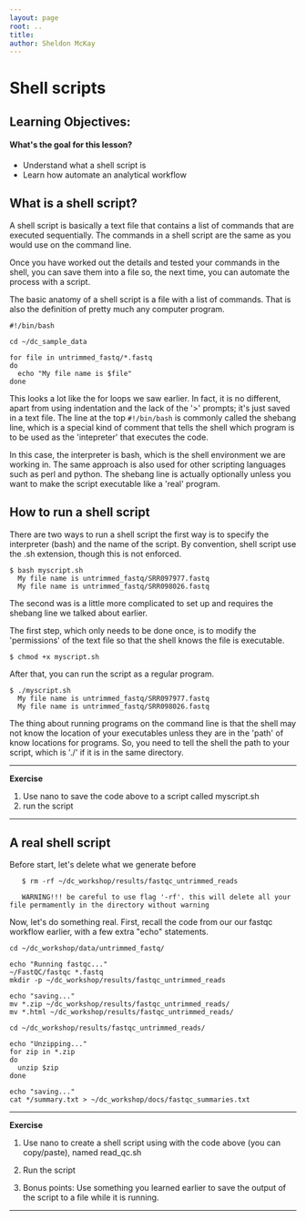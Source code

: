 ```yaml
---
layout: page
root: ..
title: 
author: Sheldon McKay 
---
```


Shell scripts
===================

Learning Objectives:
-------------------

#### What's the goal for this lesson?

* Understand what a shell script is
* Learn how automate an analytical workflow


## What is a shell script?
A shell script is basically a text file that contains a list of commands
that are executed sequentially.  The commands in a shell script are the same
as you would use on the command line.

Once you have worked out the details and tested your commands in the shell, you can save them into a file so, the next time, you can automate the process with
a script.

The basic anatomy of a shell script is a file with a list of commands.
That is also the definition of pretty much any computer program.

    #!/bin/bash

    cd ~/dc_sample_data

    for file in untrimmed_fastq/*.fastq
    do
      echo "My file name is $file"
    done

This looks a lot like the for loops we saw earlier.  In fact, it is no different, apart from using indentation and the lack of the '>' prompts; it's just saved in a text file. The line at the top `#!/bin/bash` is commonly called the shebang line, which is a special kind of comment that tells the shell which program is to be used as the 'intepreter' that executes the code.  

In this case, the interpreter is bash, which is the shell environment we are working in. The same approach is also used for other scripting languages such as perl and python.  The shebang line is actually optionally unless you want to
make the script executable like a 'real' program.

## How to run a shell script
There are two ways to run a shell script the first way is to specify the
interpreter (bash) and the name of the script.  By convention, shell script
use the .sh extension, though this is not enforced.

    $ bash myscript.sh
      My file name is untrimmed_fastq/SRR097977.fastq
      My file name is untrimmed_fastq/SRR098026.fastq

The second was is a little more complicated to set up and requires the shebang line we talked about earlier.

The first step, which only needs to be done once, is to modify the 'permissions' of the text file so that the shell knows the file is executable.

```
$ chmod +x myscript.sh
```

After that, you can run the script as a regular program.

    $ ./myscript.sh
      My file name is untrimmed_fastq/SRR097977.fastq
      My file name is untrimmed_fastq/SRR098026.fastq

The thing about running programs on the command line is that the shell may not know the location of your executables unless they are in the 'path' of know locations for programs.  So, you need to tell the shell the path to your script, which is './' if it is in the same directory.

****

**Exercise**

1) Use nano to save the code above to a script called myscript.sh  
2) run the script

****


## A real shell script
Before start, let's delete what we generate before

       $ rm -rf ~/dc_workshop/results/fastqc_untrimmed_reads

       WARNING!!! be careful to use flag '-rf'. this will delete all your file permamently in the directory without warning

Now, let's do something real.  First, recall the code from our our fastqc
workflow earlier, with a few extra "echo" statements.

    cd ~/dc_workshop/data/untrimmed_fastq/   

    echo "Running fastqc..." 
    ~/FastQC/fastqc *.fastq   
    mkdir -p ~/dc_workshop/results/fastqc_untrimmed_reads   

    echo "saving..."   
    mv *.zip ~/dc_workshop/results/fastqc_untrimmed_reads/    
    mv *.html ~/dc_workshop/results/fastqc_untrimmed_reads/   

    cd ~/dc_workshop/results/fastqc_untrimmed_reads/

    echo "Unzipping..."   
    for zip in *.zip   
    do   
      unzip $zip   
    done   

    echo "saving..."
    cat */summary.txt > ~/dc_workshop/docs/fastqc_summaries.txt


****
**Exercise**

1) Use nano to create a shell script using with the code above (you can copy/paste),
named read_qc.sh

2) Run the script

3) Bonus points: Use something you learned earlier to save the output
of the script to a file while it is running.
****





